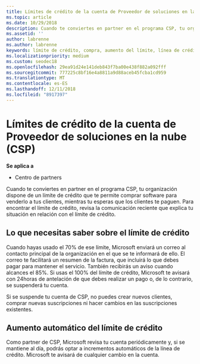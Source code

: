 ```yaml
---
title: Límites de crédito de la cuenta de Proveedor de soluciones en la nube (CSP) | Centro de partners
ms.topic: article
ms.date: 10/29/2018
description: Cuando te conviertes en partner en el programa CSP, tu organización dispone de un límite de crédito que te permite comprar software para venderlo a tus clientes, mientras tu esperas que los clientes te paguen.
ms.assetid: ''
author: labrenne
ms.author: labrenne
keywords: límite de crédito, compra, aumento del límite, línea de crédito
ms.localizationpriority: medium
ms.custom: seodec18
ms.openlocfilehash: 29ea91d24e141deb843f7ba00e438f882a092fff
ms.sourcegitcommit: 777225c8bf16e4a8811a9d88aceb45fcba1cd959
ms.translationtype: MT
ms.contentlocale: es-ES
ms.lasthandoff: 12/11/2018
ms.locfileid: "8917397"
---
```

# <a name="cloud-solution-provider-csp-account-credit-limits"></a>Límites de crédito de la cuenta de Proveedor de soluciones en la nube (CSP)

**Se aplica a**

- Centro de partners

Cuando te conviertes en partner en el programa CSP, tu organización dispone de un límite de crédito que te permite comprar software para venderlo a tus clientes, mientras tu esperas que los clientes te paguen. Para encontrar el límite de crédito, revisa la comunicación reciente que explica tu situación en relación con el límite de crédito.  

## <a name="what-you-need-to-know-about-your-credit-limit"></a>Lo que necesitas saber sobre el límite de crédito

Cuando hayas usado el 70% de ese límite, Microsoft enviará un correo al contacto principal de la organización en el que se te informará de ello. El correo te facilitará un resumen de la factura, que incluirá lo que debes pagar para mantener el servicio. También recibirás un aviso cuando alcances el 85%. Si usas el 100% del límite de crédito, Microsoft te avisará con 24horas de antelación de que debes realizar un pago o, de lo contrario, se suspenderá tu cuenta. 

Si se suspende tu cuenta de CSP, no puedes crear nuevos clientes, comprar nuevas suscripciones ni hacer cambios en las suscripciones existentes.

## <a name="automatic-credit-limit-increase"></a>Aumento automático del límite de crédito

Como partner de CSP, Microsoft revisa tu cuenta periódicamente y, si se mantiene al día, podrás optar a incrementos automáticos de la línea de crédito. Microsoft te avisará de cualquier cambio en la cuenta. 
